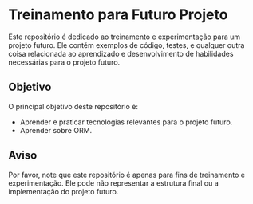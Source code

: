 # Treinamento para Futuro Projeto

Este repositório é dedicado ao treinamento e experimentação para um projeto futuro. Ele contém exemplos de código, testes, e qualquer outra coisa relacionada ao aprendizado e desenvolvimento de habilidades necessárias para o projeto futuro.

## Objetivo

O principal objetivo deste repositório é:

- Aprender e praticar tecnologias relevantes para o projeto futuro.
- Aprender sobre ORM.

## Aviso

Por favor, note que este repositório é apenas para fins de treinamento e experimentação. Ele pode não representar a estrutura final ou a implementação do projeto futuro. 
